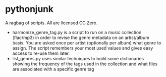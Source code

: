 # pythonjunk

A ragbag of scripts. All are licensed CC Zero.

* harmonize_genre_tag.py is a script to run on a music collection (flac/mp3) in
  order to revise the genre metadata on an artist/album basis. You are asked
  once per artist (optionally per album) what genre to assign. The script
  remembers your most used values and gives easy access to re-use them later.
* list_genres.py uses similar techniques to build some dictionaries showing the
  frequency of the tags used in the collection and what files are associated
  with a specific genre tag

